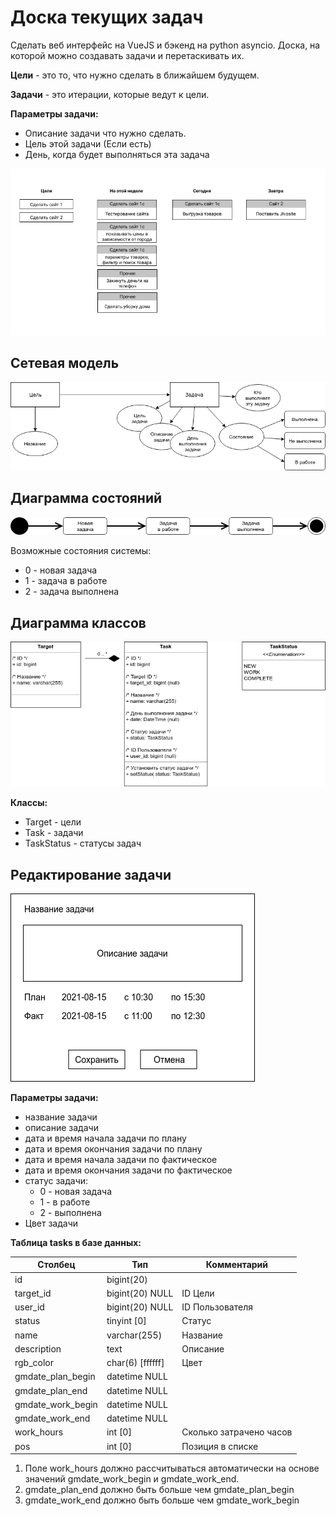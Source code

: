 # Доска текущих задач

Сделать веб интерфейс на VueJS и бэкенд на python asyncio. Доска, на которой можно создавать задачи и перетаскивать их.

**Цели** - это то, что нужно сделать в ближайшем будущем.

**Задачи** - это итерации, которые ведут к цели.

**Параметры задачи:**

- Описание задачи что нужно сделать.
- Цель этой задачи (Если есть)
- День, когда будет выполняться эта задача

![Список задач](images/Список-задач.png "Список задач")


## Сетевая модель

![Сетевая модель](images/UML-Сетевая-модель.png "Сетевая модель")



## Диаграмма состояний

![Диаграмма состояний](images/UML-Диаграмма-состояний.png "Диаграмма состояний")


Возможные состояния системы:
- 0 - новая задача
- 1 - задача в работе
- 2 - задача выполнена



## Диаграмма классов

![Диаграмма классов](images/UML-Диаграмма-классов.png "Диаграмма классов")


**Классы:**
- Target - цели
- Task - задачи
- TaskStatus - статусы задач


## Редактирование задачи

![Редактирование задачи](images/Интерфейс-Создание-задачи.png "Редактирование задачи")


**Параметры задачи:**
- название задачи
- описание задачи
- дата и время начала задачи по плану
- дата и время окончания задачи по плану
- дата и время начала задачи по фактическое
- дата и время окончания задачи по фактическое
- статус задачи:
  - 0 - новая задача
  - 1 - в работе
  - 2 - выполнена
- Цвет задачи


**Таблица tasks в базе данных:**

| Столбец           | Тип              | Комментарий      |
| ----------------- | ---------------- | ---------------- |
| id                | bigint(20)       |
| target_id         | bigint(20) NULL  | ID Цели
| user_id           | bigint(20) NULL  | ID Пользователя
| status            | tinyint [0]      | Статус
| name              | varchar(255)     | Название
| description       | text             | Описание
| rgb_color         | char(6) [ffffff] | Цвет
| gmdate_plan_begin | datetime NULL    | 
| gmdate_plan_end   | datetime NULL    |
| gmdate_work_begin | datetime NULL    |
| gmdate_work_end   | datetime NULL    |
| work_hours        | int [0]          | Сколько затрачено часов
| pos               | int [0]          | Позиция в списке

1. Поле work_hours должно рассчитываться автоматически на основе значений gmdate_work_begin и gmdate_work_end.
2. gmdate_plan_end должно быть больше чем gmdate_plan_begin
3. gmdate_work_end должно быть больше чем gmdate_work_begin
